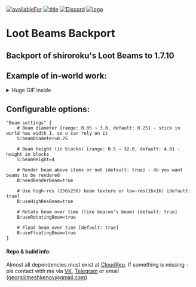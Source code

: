 [![availableFor](https://cf.way2muchnoise.eu/versions/loot-beams-backport.svg)](https://www.curseforge.com/minecraft/mc-mods/loot-beams-backport)
[![title](https://cf.way2muchnoise.eu/title/loot-beams-backport.svg)](https://www.curseforge.com/minecraft/mc-mods/loot-beams-backport)
[![Discord](https://img.shields.io/discord/157892343163387904?color=5865F2&label=Discord)](https://discord.gg/weChv5cF)
[![logo](https://img.shields.io/endpoint.svg?url=https://dreamfinity.org/badge.php&label=Ported)](https://dreamfinity.org)
# Loot Beams Backport
## Backport of shiroroku's Loot Beams to 1.7.10
## Example of in-world work:
<details><summary>Huge GIF inside</summary>

![Example](./media/lootbeamsbackport_30.gif)

</details>

## Configurable options:
```
"Beam settings" {
    # Beam diameter [range: 0.05 ~ 3.0, default: 0.25] - stick in world has width 1, so u can rely on it
    S:beamDiameter=0.25

    # Beam height (in blocks) [range: 0.5 ~ 32.0, default: 4.0] - height in blocks
    S:beamHeight=4

    # Render beam above items or not [default: true] - do you want beams to be rendered
    B:needRenderBeam=true

    # Use high-res (256x256) beam texture or low-res(16x16) [default: true] 
    B:useHighResBeam=true

    # Rotate beam over time (like beacon's beam) [default: true]
    B:useRotatingBeam=true
    
    # Float beam over time [default: true]
    B:useFloatingBeam=true
}
```

#### Repo & build info:
Almost all dependencies must exist at [CloudRep](https://cloudrep.veritaris.me/repos).
If something is missing - pls contact with me via
[VK](https://vk.me/veritaris),
[Telegram](tg://resolve?domain=Veritaris) or
email (georgiiimeshkenov@gmail.com)
